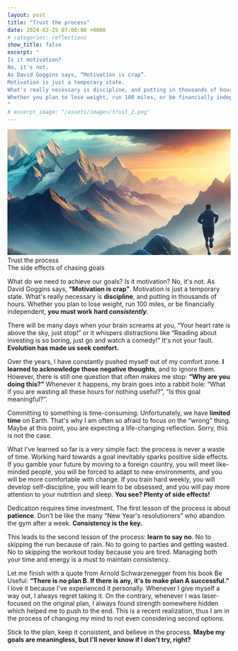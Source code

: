 ```yaml
---
layout: post
title: "Trust the process"
date: 2024-02-25 07:00:00 +0000
# categories: reflections
show_title: false
excerpt: "
Is it motivation?
No, it's not.
As David Goggins says, “Motivation is crap”.
Motivation is just a temporary state.
What's really necessary is discipline, and putting in thousands of hours.
Whether you plan to lose weight, run 100 miles, or be financially independent, you must work hard consistently.
"
# excerpt_image: "/assets/images/trust_2.png"
---
```

<div class="cover-image">
  <div class="image-container">
    <img src="/assets/images/posts/2024-02-25-trust-the-process/trust_1.png" alt="Trust the process">
  </div>
  <div class="image-text">
    <div class="main-title">Trust the process</div>
    <div class="subtitle">The side effects of chasing goals</div>
  </div>
</div>

What do we need to achieve our goals?
Is it motivation?
No, it's not.
As David Goggins says, **“Motivation is crap”**.
Motivation is just a temporary state.
What's really necessary is **discipline**, and putting in thousands of hours.
Whether you plan to lose weight, run 100 miles, or be financially independent, **you must work hard _consistently_**.

There will be many days when your brain screams at you, “Your heart rate is above the sky, just stop!” or it whispers distractions like “Reading about investing is so boring, just go and watch a comedy!” It's not your fault.
**Evolution has made us seek comfort.**

Over the years, I have constantly pushed myself out of my comfort zone.
**I learned to acknowledge those negative thoughts**, and to ignore them.
However, there is still one question that often makes me stop: **“Why are you doing this?”** 
Whenever it happens, my brain goes into a rabbit hole: “What if you are wasting all these hours for nothing useful?”, “Is this goal meaningful?”.

Committing to something is time-consuming.
Unfortunately, we have **limited time** on Earth.
That's why I am often so afraid to focus on the “wrong” thing.
Maybe at this point, you are expecting a life-changing reflection.
Sorry, this is not the case.

What I've learned so far is a very simple fact: the process is never a waste of time.
Working hard towards a goal inevitably sparks positive side effects.
If you gamble your future by moving to a foreign country, you will meet like-minded people, you will be forced to adapt to new environments, and you will be more comfortable with change.
If you train hard weekly, you will develop self-discipline, you will learn to be obsessed, and you will pay more attention to your nutrition and sleep.
**You see? Plenty of side effects!**

Dedication requires time investment.
The first lesson of the process is about **patience**.
Don't be like the many “New Year's resolutioners” who abandon the gym after a week.
**Consistency is the key.**

This leads to the second lesson of the process: **learn to say no**.
No to skipping the run because of rain.
No to going to parties and getting wasted.
No to skipping the workout today because you are tired.
Managing both your time and energy is a must to maintain consistency.

Let me finish with a quote from Arnold Schwarzenegger from his book Be Useful: **“There is no plan B. If there is any, it's to make plan A successful.”**
I love it because I've experienced it personally.
Whenever I give myself a way out, I always regret taking it.
On the contrary, whenever I was laser-focused on the original plan, I always found strength somewhere hidden which helped me to push to the end.
This is a recent realization, thus I am in the process of changing my mind to not even considering second options.


Stick to the plan, keep it consistent, and believe in the process.
**Maybe my goals are meaningless, but I'll never know if I don't try, right?**
